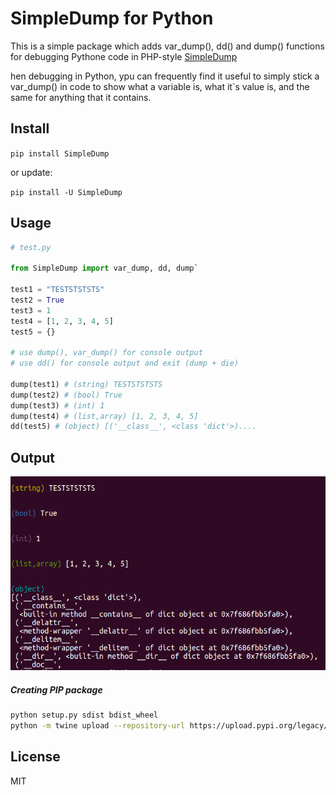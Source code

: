 # SimpleDump for Python

This is a simple package which adds var_dump(), dd() and dump() functions for debugging Pythone code in PHP-style
[SimpleDump](https://github.com/udartsev/SimpleDump)

hen debugging in Python, ypu can frequently find it useful to simply stick a var_dump() in code to show what a variable is, what it`s value is, and the same for anything that it contains.

## Install
`pip install SimpleDump`

or update:

`pip install -U SimpleDump`

## Usage

```python
# test.py

from SimpleDump import var_dump, dd, dump`

test1 = "TESTSTSTSTS"
test2 = True
test3 = 1
test4 = [1, 2, 3, 4, 5]
test5 = {}

# use dump(), var_dump() for console output
# use dd() for console output and exit (dump + die)

dump(test1) # (string) TESTSTSTSTS
dump(test2) # (bool) True
dump(test3) # (int) 1
dump(test4) # (list,array) [1, 2, 3, 4, 5]
dd(test5) # (object) [('__class__', <class 'dict'>)....
```

## Output
![Console Output](img/console_output.png) 

##### Creating PIP package
```bash
python setup.py sdist bdist_wheel
python -m twine upload --repository-url https://upload.pypi.org/legacy/ dist/*
```

## License
MIT